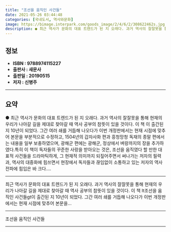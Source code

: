 ```yaml
---
title: "조선을 움직인 사건들"
date: 2021-05-26 03:44:48
categories: [국내도서, 역사와문화]
image: https://bimage.interpark.com/goods_image/2/4/6/2/308622462s.jpg
description: ● 최근 역사가 문화의 대표 트렌드가 된 지 오래다. 과거 역사의 잘잘못을 통해 현재의 우리가 나아갈 길을 제대로 찾아갈 때 역사 공부의 참뜻이 있을 것이다. 이 책 이 출간된 지 10년이 되었다. 그간 여러 쇄를 거듭해 나오다가 이번 개정판에서는 현재 시점에 맞추어 본문을 부분적으로
---
```


## **정보**

- **ISBN : 9788974115227**
- **출판사 : 새문사**
- **출판일 : 20190515**
- **저자 : 신병주**

------



## **요약**

●  최근 역사가 문화의 대표 트렌드가 된 지 오래다. 과거 역사의 잘잘못을 통해 현재의 우리가 나아갈 길을 제대로 찾아갈 때 역사 공부의 참뜻이 있을 것이다. 이 책 이 출간된 지 10년이 되었다. 그간 여러 쇄를 거듭해 나오다가 이번 개정판에서는 현재 시점에 맞추어 본문을 부분적으로 수정하고, 1504년의 갑자사화 편과 흥청망청 독재의 종말 편에서는 내용을 일부 보충하였으며, 광해군 편에는 광해군, 정상에서 벼랑까지의 장을 추가하였다.특히 이 책이 독자들의 꾸준한 사랑을 받아오는 것은, 조선을 움직였다 할 만한 대표적 사건들을 드라마틱하게, 그 현재적 의미까지 되짚어주면서 써나가는 저자의 필력과, 역사의 대중화에 힘쓰면서 현장에서 독자들과 끊임없이 소통하고 있는 저자의 역사 전파에 힘입은 바 크다....

------

최근 역사가 문화의 대표 트렌드가 된 지 오래다. 과거 역사의 잘잘못을 통해 현재의 우리가 나아갈 길을 제대로 찾아갈 때 역사 공부의 참뜻이 있을 것이다. 이 책 lt조선을 움직인 사건들gt이 출간된 지 10년이 되었다. 그간 여러 쇄를 거듭해 나오다가 이번 개정판에서는 현재 시점에 맞추어 본문을... 

------


조선을 움직인 사건들 

------


